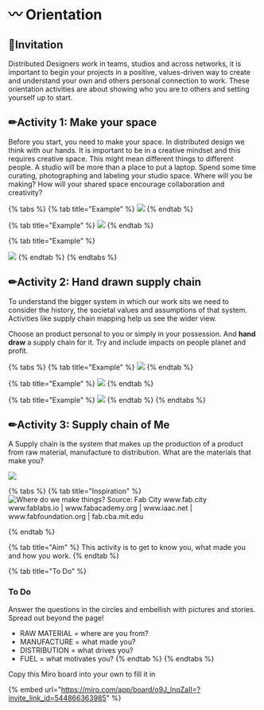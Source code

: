 # 〰 Orientation

## ​🎯**Invitation**

Distributed Designers work in teams, studios and across networks, it is important to begin your projects in a positive, values-driven way to create and understand your own and others personal connection to work. These orientation activities are about showing who you are to others and setting yourself up to start.

## ✏Activity 1: Make your space

Before you start, you need to make your space. In distributed design we think with our hands. It is important to be in a creative mindset and this requires creative space. This might mean different things to different people. A studio will be more than a place to put a laptop. Spend some time curating, photographing and labeling your studio space. Where will you be making? How will your shared space encourage collaboration and creativity?

{% tabs %}
{% tab title="Example" %}
![](<../.gitbook/assets/Screenshot 2021-10-30 3.04.04 PM.png>)
{% endtab %}

{% tab title="Example" %}
![](<../.gitbook/assets/Screenshot 2021-10-30 3.08.16 PM.png>)
{% endtab %}

{% tab title="Example" %}


![](<../.gitbook/assets/Screenshot 2021-10-30 3.09.16 PM.png>)
{% endtab %}
{% endtabs %}

## ✏Activity 2: Hand drawn supply chain

To understand the bigger system in which our work sits we need to consider the history, the societal values and assumptions of that system. Activities like supply chain mapping help us see the wider view.&#x20;

Choose an product personal to you or simply in your possession. And **hand draw** a supply chain for it. Try and include impacts on people planet and profit.&#x20;

{% tabs %}
{% tab title="Example" %}
![](<../.gitbook/assets/supply chain.jpg>)
{% endtab %}

{% tab title="Example" %}
![](<../.gitbook/assets/Screenshot 2021-10-30 3.04.31 PM.png>)
{% endtab %}

{% tab title="Example" %}
![](<../.gitbook/assets/Screenshot 2021-10-30 3.08.35 PM.png>)
{% endtab %}
{% endtabs %}

## &#x20;✏Activity 3: Supply chain of Me

A Supply chain is the system that makes up the production of a product from raw material, manufacture to distribution. What are the materials that make you?

![](<../.gitbook/assets/Screenshot 2021-10-30 1.35.47 PM.png>)

{% tabs %}
{% tab title="Inspiration" %}
![Where  do  we  make  things?  Source:  Fab  City www.fab.city www.fablabs.io |    www.fabacademy.org |  www.iaac.net |  www.fabfoundation.org |  fab.cba.mit.edu](../.gitbook/assets/fab-whitepaper-2.jpg)


{% endtab %}

{% tab title="Aim" %}
This activity is to get to know you, what made you and how you work.
{% endtab %}

{% tab title="To Do" %}
### To Do

Answer the questions in the circles and embellish with pictures and stories. Spread out beyond the page!

* RAW MATERIAL = where are you from?
* MANUFACTURE = what made you?&#x20;
* DISTRIBUTION = what drives you?
* FUEL = what motivates you?
{% endtab %}
{% endtabs %}

&#x20;Copy this Miro board into your own to fill it in

{% embed url="https://miro.com/app/board/o9J_lnqZaII=?invite_link_id=544866363985" %}
